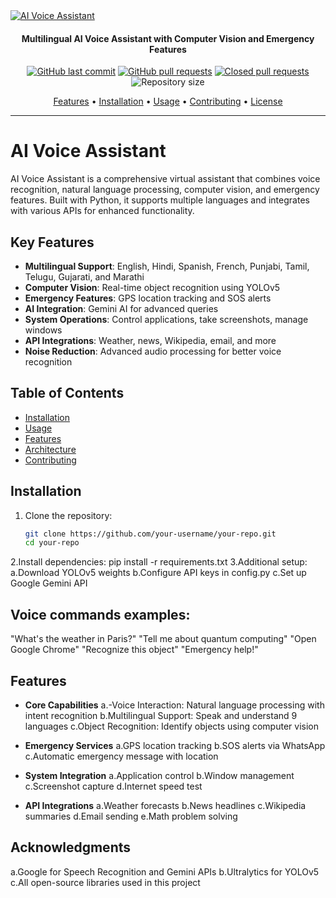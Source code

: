 <a href="https://github.com/your-username/your-repo">
  <img src="https://github.com/your-username/your-repo/blob/main/path/to/logo.jpg" alt="AI Voice Assistant">
</a>

<h4 align="center">Multilingual AI Voice Assistant with Computer Vision and Emergency Features</h4>
<p align="center">
    <a href="https://github.com/your-username/your-repo/commits/main">
    <img src="https://img.shields.io/github/last-commit/your-username/your-repo.svg?style=flat-square&logo=github&logoColor=white"
         alt="GitHub last commit"></a>
    <a href="https://github.com/your-username/your-repo/pulls">
    <img src="https://img.shields.io/github/issues-pr-raw/your-username/your-repo?style=flat-square&logo=github&logoColor=white"
         alt="GitHub pull requests"></a>
    <a href="https://github.com/your-username/your-repo/pulls?q=is%3Apr+is%3Aclosed">
    <img src="https://img.shields.io/github/issues-pr-closed-raw/your-username/your-repo?style=flat-square&logo=github&logoColor=white"
         alt="Closed pull requests"></a>
    <img src="https://img.shields.io/github/repo-size/your-username/your-repo?style=flat-square"
         alt="Repository size">
</p>
<p align="center">
  <a href="#features">Features</a> •
  <a href="#installation">Installation</a> •
  <a href="#usage">Usage</a> •
  <a href="#contributing">Contributing</a> •
  <a href="#license">License</a>
</p>

---

# AI Voice Assistant

AI Voice Assistant is a comprehensive virtual assistant that combines voice recognition, natural language processing, computer vision, and emergency features. Built with Python, it supports multiple languages and integrates with various APIs for enhanced functionality.

## Key Features

- **Multilingual Support**: English, Hindi, Spanish, French, Punjabi, Tamil, Telugu, Gujarati, and Marathi
- **Computer Vision**: Real-time object recognition using YOLOv5
- **Emergency Features**: GPS location tracking and SOS alerts
- **AI Integration**: Gemini AI for advanced queries
- **System Operations**: Control applications, take screenshots, manage windows
- **API Integrations**: Weather, news, Wikipedia, email, and more
- **Noise Reduction**: Advanced audio processing for better voice recognition

## Table of Contents

- [Installation](#installation)
- [Usage](#usage)
- [Features](#features)
- [Architecture](#architecture)
- [Contributing](#contributing)

## Installation

1. Clone the repository:
   ```bash
   git clone https://github.com/your-username/your-repo.git
   cd your-repo
2.Install dependencies:
   pip install -r requirements.txt
3.Additional setup:
  a.Download YOLOv5 weights
  b.Configure API keys in config.py
  c.Set up Google Gemini API

## Voice commands examples:

"What's the weather in Paris?"
"Tell me about quantum computing"
"Open Google Chrome"
"Recognize this object"
"Emergency help!"

## Features
- **Core Capabilities**
  a.-Voice Interaction: Natural language processing with intent recognition
  b.Multilingual Support: Speak and understand 9 languages
  c.Object Recognition: Identify objects using computer vision

- **Emergency Services**
  a.GPS location tracking
  b.SOS alerts via WhatsApp
  c.Automatic emergency message with location

- **System Integration**
  a.Application control
  b.Window management
  c.Screenshot capture
  d.Internet speed test

- **API Integrations**
  a.Weather forecasts
  b.News headlines
  c.Wikipedia summaries
  d.Email sending
  e.Math problem solving

## Acknowledgments
  a.Google for Speech Recognition and Gemini APIs
  b.Ultralytics for YOLOv5
  c.All open-source libraries used in this project  
